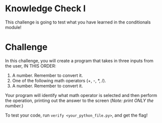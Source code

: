 # Knowledge Check I

This challenge is going to test what you have learned in the conditionals module!

# Challenge 

In this challenge, you will create a program that takes in three inputs from the user, IN THIS ORDER:
1. A number. Remember to convert it.
2. One of the following math operators (+, -, \*, /).
3. A number. Remember to convert it.

Your program will identify what math operator is selected and then perform the operation, printing out the answer to the screen (*Note: print ONLY the number.*)

To test your code, run `verify <your_python_file.py>`, and get the flag!
